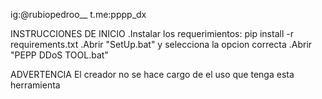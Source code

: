 ig:@rubiopedroo__ t.me:pppp_dx

INSTRUCCIONES DE INICIO
.Instalar los requerimientos:
pip install -r requirements.txt
.Abrir "SetUp.bat" y selecciona la opcion correcta
.Abrir "PEPP DDoS TOOL.bat"

ADVERTENCIA
El creador no se hace cargo de el uso que tenga esta herramienta
